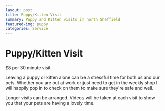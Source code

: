 ```yaml
---
layout: post
title: Puppy/Kitten Visit
summary: Puppy and Kitten visits in north Sheffield
featured-img: puppy
categories: Service
---
```


# Puppy/Kitten Visit

£8 per 30 minute visit

Leaving a puppy or kitten alone can be a stressful time for both us and our pets. Whether you are out at work or just need to get in the weekly shop I will happily pop in to check on them to make sure they're safe and well.

Longer visits can be arranged. Videos will be taken at each visit to show you that your pets are having a lovely time.
